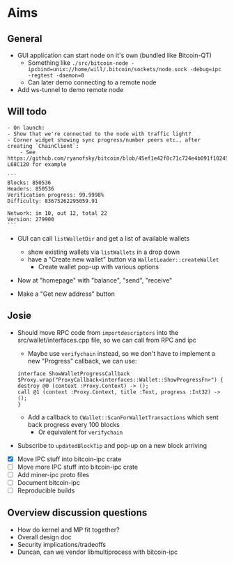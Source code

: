 # Aims

## General

- GUI application can start node on it's own (bundled like Bitcoin-QT)
    - Something like `./src/bitcoin-node -ipcbind=unix://home/will/.bitcoin/sockets/node.sock -debug=ipc -regtest -daemon=0`
    - Can later demo connecting to a remote node
- Add ws-tunnel to demo remote node

## Will todo

    - On launch:
    - Show that we're connected to the node with traffic light?
    - Corner widget showing sync progress/number peers etc., after creating `ChainClient`:
        - See https://github.com/ryanofsky/bitcoin/blob/45ef1e42f8c71c724e4b091f1024545364716761/src/ipc/capnp/node.capnp#L62C1-L68C120 for example

    ```
    Blocks: 850536
    Headers: 850536
    Verification progress: 99.9998%
    Difficulty: 83675262295059.91

    Network: in 10, out 12, total 22
    Version: 279900
    ```

- GUI can call `listWalletDir` and get a list of available wallets
    - show existing wallets via `listWallets` in a drop down
    - have a "Create new wallet" button via `WalletLoader::createWallet`
        - Create wallet pop-up with various options

- Now at "homepage" with "balance", "send", "receive"
- Make a "Get new address" button


## Josie

- Should move RPC code from `importdescriptors` into the src/wallet/interfaces.cpp file, so we can call from RPC and ipc
    - Maybe use `verifychain` instead, so we don't have to implement a new "Progress" callback, we can use:

    ```
    interface ShowWalletProgressCallback $Proxy.wrap("ProxyCallback<interfaces::Wallet::ShowProgressFn>") {
    destroy @0 (context :Proxy.Context) -> ();
    call @1 (context :Proxy.Context, title :Text, progress :Int32) -> ();
    }
    ```
    - Add a callback to `CWallet::ScanForWalletTransactions` which sent back progress every 100 blocks
        - Or equivalent for `verifychain`

- Subscribe to `updatedBlockTip` and pop-up on a new block arriving
- [x] Move IPC stuff into bitcoin-ipc crate
- [ ] Move more IPC stuff into bitcoin-ipc crate
- [ ] Add miner-ipc proto files
- [ ] Document bitcoin-ipc
- [ ] Reproducible builds

## Overview discussion questions

* How do kernel and MP fit together?
* Overall design doc
* Security implications/tradeoffs
* Duncan, can we vendor libmultiprocess with bitcoin-ipc

